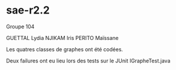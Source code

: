 # sae-r2.2

Groupe 104

GUETTAL Lydia
NJIKAM Iris 
PERITO Maïssane

Les quatres classes de graphes ont été codées.

Deux failures ont eu lieu lors des tests sur le JUnit IGrapheTest.java
